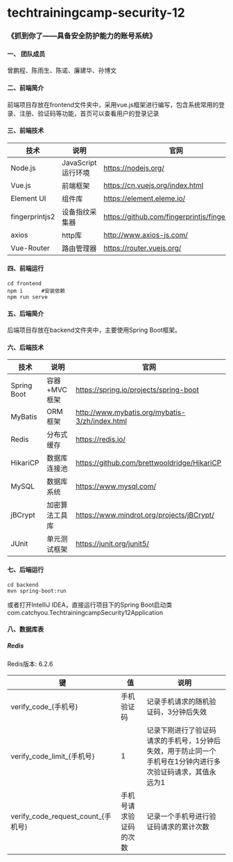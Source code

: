 # techtrainingcamp-security-12

### 《抓到你了——具备安全防护能力的账号系统》

#### 一、 团队成员

曾鹏程、陈雨生、陈诺、廉建华、孙博文

#### 二、前端简介

前端项目存放在frontend文件夹中，采用vue.js框架进行编写，包含系统常用的登录、注册、验证码等功能，首页可以查看用户的登录记录

#### 三、前端技术

| 技术           | 说明               | 官网                                           |
| -------------- | ------------------ | ---------------------------------------------- |
| Node.js        | JavaScript运行环境 | https://nodejs.org/                            |
| Vue.js         | 前端框架           | https://cn.vuejs.org/index.html                |
| Element UI     | 组件库             | https://element.eleme.io/                      |
| fingerprintjs2 | 设备指纹采集器     | https://github.com/fingerprintjs/fingerprintjs |
| axios          | http库             | http://www.axios-js.com/                       |
| Vue-Router     | 路由管理器         | https://router.vuejs.org/                      |

#### 四、前端运行

```shell
cd frontend
npm i      #安装依赖
npm run serve
```



#### 五、后端简介

后端项目存放在backend文件夹中，主要使用Spring Boot框架。

#### 六、后端技术

| 技术        | 说明             | 官网                                           |
| ----------- | ---------------- | ---------------------------------------------- |
| Spring Boot | 容器+MVC框架     | https://spring.io/projects/spring-boot         |
| MyBatis     | ORM框架          | http://www.mybatis.org/mybatis-3/zh/index.html |
| Redis       | 分布式缓存       | https://redis.io/                              |
| HikariCP    | 数据库连接池     | https://github.com/brettwooldridge/HikariCP    |
| MySQL       | 数据库系统       | https://www.mysql.com/                         |
| jBCrypt     | 加密算法工具库   | https://www.mindrot.org/projects/jBCrypt/      |
| JUnit       | 单元测试框架     | https://junit.org/junit5/                      |

#### 七、后端运行

```shell
cd backend
mvn spring-boot:run
```

或者打开IntelliJ IDEA，直接运行项目下的Spring Boot启动类com.catchyou.TechtrainingcampSecurity12Application

#### 八、数据库表

##### Redis

Redis版本: 6.2.6

| 键                                 | 值                     | 说明                                                         |
| ---------------------------------- | ---------------------- | ------------------------------------------------------------ |
| verify_code_{手机号}               | 手机验证码             | 记录手机请求的随机验证码，3分钟后失效                        |
| verify_code_limit_{手机号}         | 1                      | 记录下刚进行了验证码请求的手机号，1分钟后失效，用于防止同一个手机号在1分钟内进行多次验证码请求，其值永远为1 |
| verify_code_request_count_{手机号} | 手机号请求验证码的次数 | 记录一个手机号进行验证码请求的累计次数                       |
